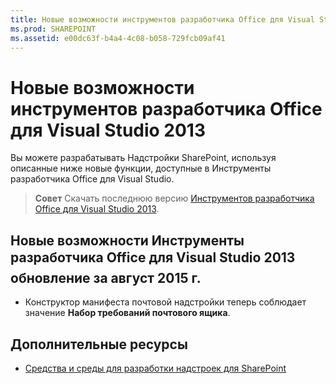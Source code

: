 ```yaml
---
title: Новые возможности инструментов разработчика Office для Visual Studio 2013
ms.prod: SHAREPOINT
ms.assetid: e00dc63f-b4a4-4c08-b058-729fcb09af41
---
```



# Новые возможности инструментов разработчика Office для Visual Studio 2013
Вы можете разрабатывать Надстройки SharePoint, используя описанные ниже новые функции, доступные в Инструменты разработчика Office для Visual Studio. 
> **Совет**
> Скачать последнюю версию  [Инструментов разработчика Office для Visual Studio 2013](http://aka.ms/OfficeDevToolsForVS2013). 





## Новые возможности Инструменты разработчика Office для Visual Studio 2013  обновление за август 2015 г.
<a name="New4-2015"> </a>


- Конструктор манифеста почтовой надстройки теперь соблюдает значение **Набор требований почтового ящика**.



## Дополнительные ресурсы
<a name="SP15NewVSTools_addlresources"> </a>


-  [Средства и среды для разработки надстроек для SharePoint](tools-and-environments-for-developing-sharepoint-add-ins.md)



